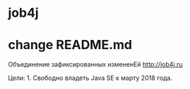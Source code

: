 # job4j
# change README.md
Объединение зафиксированных измененЕй
http://job4j.ru 

Цели: 1. Свободно владеть Java SE к марту 2018 года.
